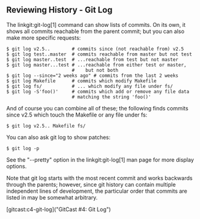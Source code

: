 ## Reviewing History - Git Log ##

The linkgit:git-log[1] command can show lists of commits.  On its
own, it shows all commits reachable from the parent commit; but you
can also make more specific requests:

    $ git log v2.5..	    # commits since (not reachable from) v2.5
    $ git log test..master	# commits reachable from master but not test
    $ git log master..test	# ...reachable from test but not master
    $ git log master...test	# ...reachable from either test or master,
    			            #    but not both
    $ git log --since="2 weeks ago" # commits from the last 2 weeks
    $ git log Makefile      # commits which modify Makefile
    $ git log fs/		    # ... which modify any file under fs/
    $ git log -S'foo()'	    # commits which add or remove any file data
    			            # matching the string 'foo()'

And of course you can combine all of these; the following finds
commits since v2.5 which touch the Makefile or any file under fs:

    $ git log v2.5.. Makefile fs/

You can also ask git log to show patches:

    $ git log -p

See the "--pretty" option in the linkgit:git-log[1] man page for more
display options.

Note that git log starts with the most recent commit and works
backwards through the parents; however, since git history can contain
multiple independent lines of development, the particular order that
commits are listed in may be somewhat arbitrary.

[gitcast:c4-git-log]("GitCast #4: Git Log")
